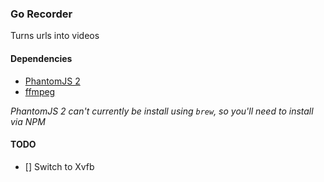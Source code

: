 ### Go Recorder
Turns urls into videos

#### Dependencies

* [PhantomJS 2](http://phantomjs.org)
* [ffmpeg](https://www.ffmpeg.org)

_PhantomJS 2 can't currently be install using `brew`, so you'll need to install via NPM_

#### TODO

- [] Switch to Xvfb

